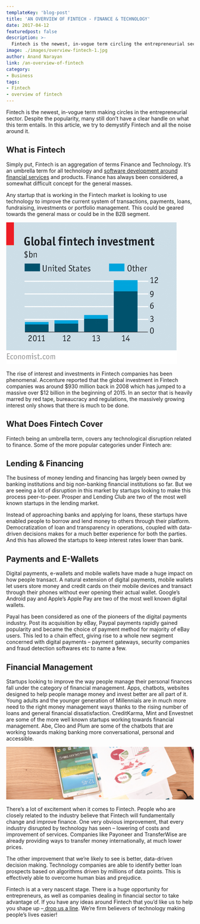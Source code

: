 ```yaml
---
templateKey: 'blog-post'
title: 'AN OVERVIEW OF FINTECH - FINANCE & TECHNOLOGY'
date: 2017-04-12
featuredpost: false
description: >-
  Fintech is the newest, in-vogue term circling the entrepreneurial sector. But a lot of people yet don&#039;t have a firm grasp on Fintech. We&#039;re here to help.
image: ./images/overview-fintech-1.jpg
author: Anand Narayan
link: /an-overview-of-fintech
category:
- Business
tags:
- Fintech
- overview of fintech
---
```

Fintech is the newest, in-vogue term making circles in the entrepreneurial sector. Despite the popularity, many still don’t have a clear handle on what this term entails. In this article, we try to demystify Fintech and all the noise around it.

## What is Fintech
Simply put, Fintech is an aggregation of terms Finance and Technology. It’s an umbrella term for all technology and [software development around financial services](/financial-software-development-company/) and products. Finance has always been considered, a somewhat difficult concept for the general masses.

Any startup that is working in the Fintech market is looking to use technology to improve the current system of transactions, payments, loans, fundraising, investments or portfolio management. This could be geared towards the general mass or could be in the B2B segment.

![20150509_LDC934](./images/20150509_LDC934.png)

The rise of interest and investments in Fintech companies has been phenomenal. Accenture reported that the global investment in Fintech companies was around $930 million back in 2008 which has jumped to a massive over $12 billion in the beginning of 2015. In an sector that is heavily marred by red tape, bureaucracy and regulations, the massively growing interest only shows that there is much to be done.

## What Does Fintech Cover
Fintech being an umbrella term, covers any technological disruption related to finance. Some of the more popular categories under Fintech are:

## Lending & Financing
The business of money lending and financing has largely been owned by banking institutions and big non-banking financial institutions so far. But we are seeing a lot of disruption in this market by startups looking to make this process peer-to-peer. Prosper and Lending Club are two of the most well known startups in the lending market.

Instead of approaching banks and applying for loans, these startups have enabled people to borrow and lend money to others through their platform. Democratization of loan and transparency in operations, coupled with data-driven decisions makes for a much better experience for both the parties. And this has allowed the startups to keep interest rates lower than bank.

## Payments and E-Wallets
Digital payments, e-wallets and mobile wallets have made a huge impact on how people transact. A natural extension of digital payments, mobile wallets let users store money and credit cards on their mobile devices and transact through their phones without ever opening their actual wallet. Google’s Android pay and Apple’s Apple Pay are two of the most well known digital wallets.

Payal has been considered as one of the pioneers of the digital payments industry. Post its acquisition by eBay, Paypal payments rapidly gained popularity and became the choice of payment method for majority of eBay users. This led to a chain effect, giving rise to a whole new segment concerned with digital payments – payment gateways, security companies and fraud detection softwares etc to name a few.

## Financial Management
Startups looking to improve the way people manage their personal finances fall under the category of financial management. Apps, chatbots, websites designed to help people manage money and invest better are all part of it. Young adults and the younger generation of Millennials are in much more need to the right money management ways thanks to the rising number of loans and general financial dissatisfaction. CreditKarma, Mint and Envestnet are some of the more well known startups working towards financial management. Abe, Cleo and Plum are some of the chatbots that are working towards making banking more conversational, personal and accessible.

 
![overview-fintech-1](./images/overview-fintech-1.jpg)

There’s a lot of excitement when it comes to Fintech. People who are closely related to the industry believe that Fintech will fundamentally change and improve finance. One very obvious improvement, that every industry disrupted by technology has seen – lowering of costs and improvement of services. Companies like Payoneer and TransferWise are already providing ways to transfer money internationally, at much lower prices.

The other improvement that we’re likely to see is better, data-driven decision making. Technology companies are able to identify better loan prospects based on algorithms driven by millions of data points. This is effectively able to overcome human bias and prejudice.

Fintech is at a very nascent stage. There is a huge opportunity for entrepreneurs, as well as companies dealing in financial sector to take advantage of. If you have any ideas around Fintech that you’d like us to help you shape up –[ drop us a line](/contact). We’re firm believers of technology making people’s lives easier!